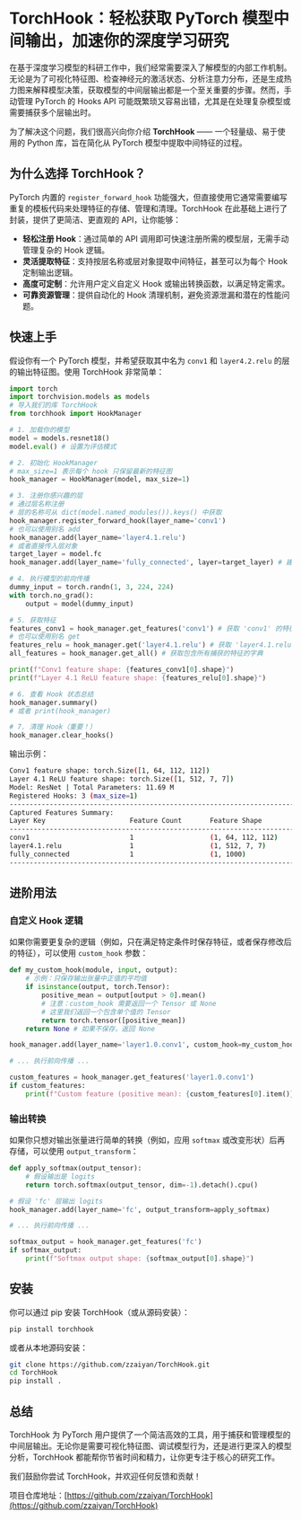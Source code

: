 # TorchHook：轻松获取 PyTorch 模型中间输出，加速你的深度学习研究

在基于深度学习模型的科研工作中，我们经常需要深入了解模型的内部工作机制。无论是为了可视化特征图、检查神经元的激活状态、分析注意力分布，还是生成热力图来解释模型决策，获取模型的中间层输出都是一个至关重要的步骤。然而，手动管理 PyTorch 的 Hooks API 可能既繁琐又容易出错，尤其是在处理复杂模型或需要捕获多个层输出时。

为了解决这个问题，我们很高兴向你介绍 **TorchHook** —— 一个轻量级、易于使用的 Python 库，旨在简化从 PyTorch 模型中提取中间特征的过程。

## 为什么选择 TorchHook？

PyTorch 内置的 `register_forward_hook` 功能强大，但直接使用它通常需要编写重复的模板代码来处理特征的存储、管理和清理。TorchHook 在此基础上进行了封装，提供了更简洁、更直观的 API，让你能够：

- **轻松注册 Hook**：通过简单的 API 调用即可快速注册所需的模型层，无需手动管理复杂的 Hook 逻辑。
- **灵活提取特征**：支持按层名称或层对象提取中间特征，甚至可以为每个 Hook 定制输出逻辑。
- **高度可定制**：允许用户定义自定义 Hook 或输出转换函数，以满足特定需求。
- **可靠资源管理**：提供自动化的 Hook 清理机制，避免资源泄漏和潜在的性能问题。

## 快速上手

假设你有一个 PyTorch 模型，并希望获取其中名为 `conv1` 和 `layer4.2.relu` 的层的输出特征图。使用 TorchHook 非常简单：

```python
import torch
import torchvision.models as models
# 导入我们的库 TorchHook
from torchhook import HookManager

# 1. 加载你的模型
model = models.resnet18()
model.eval() # 设置为评估模式

# 2. 初始化 HookManager
# max_size=1 表示每个 hook 只保留最新的特征图
hook_manager = HookManager(model, max_size=1)

# 3. 注册你感兴趣的层
# 通过层名称注册
# 层的名称可从 dict(model.named_modules()).keys() 中获取
hook_manager.register_forward_hook(layer_name='conv1')
# 也可以使用别名 add
hook_manager.add(layer_name='layer4.1.relu')
# 或者直接传入层对象
target_layer = model.fc
hook_manager.add(layer_name='fully_connected', layer=target_layer) # 建议提供名称

# 4. 执行模型的前向传播
dummy_input = torch.randn(1, 3, 224, 224)
with torch.no_grad():
    output = model(dummy_input)

# 5. 获取特征
features_conv1 = hook_manager.get_features('conv1') # 获取 'conv1' 的特征列表
# 也可以使用别名 get
features_relu = hook_manager.get('layer4.1.relu') # 获取 'layer4.1.relu' 的特征列表
all_features = hook_manager.get_all() # 获取包含所有捕获的特征的字典

print(f"Conv1 feature shape: {features_conv1[0].shape}")
print(f"Layer 4.1 ReLU feature shape: {features_relu[0].shape}")

# 6. 查看 Hook 状态总结
hook_manager.summary()
# 或者 print(hook_manager)

# 7. 清理 Hook（重要！）
hook_manager.clear_hooks()
```

输出示例：
```sh
Conv1 feature shape: torch.Size([1, 64, 112, 112])
Layer 4.1 ReLU feature shape: torch.Size([1, 512, 7, 7])
Model: ResNet | Total Parameters: 11.69 M
Registered Hooks: 3 (max_size=1)
--------------------------------------------------------------------------------
Captured Features Summary:
Layer Key                     Feature Count       Feature Shape                 
--------------------------------------------------------------------------------
conv1                         1                   (1, 64, 112, 112)             
layer4.1.relu                 1                   (1, 512, 7, 7)                
fully_connected               1                   (1, 1000)                     
--------------------------------------------------------------------------------
```

## 进阶用法

### 自定义 Hook 逻辑

如果你需要更复杂的逻辑（例如，只在满足特定条件时保存特征，或者保存修改后的特征），可以使用 `custom_hook` 参数：

```python
def my_custom_hook(module, input, output):
    # 示例：只保存输出张量中正值的平均值
    if isinstance(output, torch.Tensor):
        positive_mean = output[output > 0].mean()
        # 注意：custom_hook 需要返回一个 Tensor 或 None
        # 这里我们返回一个包含单个值的 Tensor
        return torch.tensor([positive_mean])
    return None # 如果不保存，返回 None

hook_manager.add(layer_name='layer1.0.conv1', custom_hook=my_custom_hook)

# ... 执行前向传播 ...

custom_features = hook_manager.get_features('layer1.0.conv1')
if custom_features:
    print(f"Custom feature (positive mean): {custom_features[0].item()}")
```

### 输出转换

如果你只想对输出张量进行简单的转换（例如，应用 `softmax` 或改变形状）后再存储，可以使用 `output_transform`：

```python
def apply_softmax(output_tensor):
    # 假设输出是 logits
    return torch.softmax(output_tensor, dim=-1).detach().cpu()

# 假设 'fc' 层输出 logits
hook_manager.add(layer_name='fc', output_transform=apply_softmax)

# ... 执行前向传播 ...

softmax_output = hook_manager.get_features('fc')
if softmax_output:
    print(f"Softmax output shape: {softmax_output[0].shape}")

```

## 安装

你可以通过 pip 安装 TorchHook（或从源码安装）：

```bash
pip install torchhook
```
或者从本地源码安装：
```bash
git clone https://github.com/zzaiyan/TorchHook.git
cd TorchHook
pip install .
```

## 总结

TorchHook 为 PyTorch 用户提供了一个简洁高效的工具，用于捕获和管理模型的中间层输出。无论你是需要可视化特征图、调试模型行为，还是进行更深入的模型分析，TorchHook 都能帮你节省时间和精力，让你更专注于核心的研究工作。

我们鼓励你尝试 TorchHook，并欢迎任何反馈和贡献！

项目仓库地址：[https://github.com/zzaiyan/TorchHook](https://github.com/zzaiyan/TorchHook)
